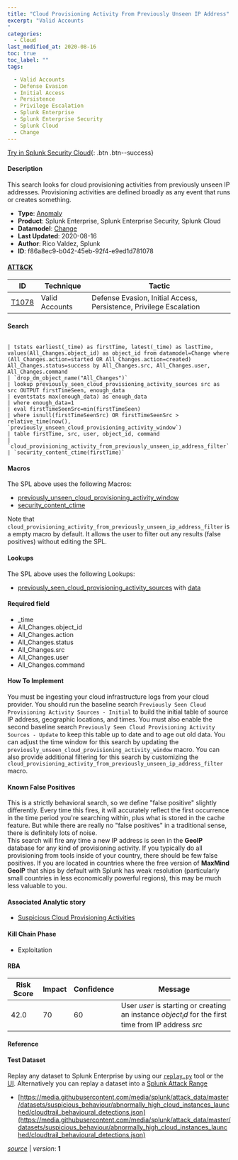 ```yaml
---
title: "Cloud Provisioning Activity From Previously Unseen IP Address"
excerpt: "Valid Accounts
"
categories:
  - Cloud
last_modified_at: 2020-08-16
toc: true
toc_label: ""
tags:

  - Valid Accounts
  - Defense Evasion
  - Initial Access
  - Persistence
  - Privilege Escalation
  - Splunk Enterprise
  - Splunk Enterprise Security
  - Splunk Cloud
  - Change
---
```




[Try in Splunk Security Cloud](https://www.splunk.com/en_us/cyber-security.html){: .btn .btn--success}

#### Description

This search looks for cloud provisioning activities from previously unseen IP addresses. Provisioning activities are defined broadly as any event that runs or creates something.

- **Type**: [Anomaly](https://github.com/splunk/security_content/wiki/object-Analytic-Types)
- **Product**: Splunk Enterprise, Splunk Enterprise Security, Splunk Cloud
- **Datamodel**: [Change](https://docs.splunk.com/Documentation/CIM/latest/User/Change)
- **Last Updated**: 2020-08-16
- **Author**: Rico Valdez, Splunk
- **ID**: f86a8ec9-b042-45eb-92f4-e9ed1d781078


#### [ATT&CK](https://attack.mitre.org/)

| ID             | Technique        |  Tactic             |
| -------------- | ---------------- |-------------------- |
| [T1078](https://attack.mitre.org/techniques/T1078/) | Valid Accounts | Defense Evasion, Initial Access, Persistence, Privilege Escalation |

#### Search

```

| tstats earliest(_time) as firstTime, latest(_time) as lastTime, values(All_Changes.object_id) as object_id from datamodel=Change where (All_Changes.action=started OR All_Changes.action=created) All_Changes.status=success by All_Changes.src, All_Changes.user, All_Changes.command 
| `drop_dm_object_name("All_Changes")` 
| lookup previously_seen_cloud_provisioning_activity_sources src as src OUTPUT firstTimeSeen, enough_data 
| eventstats max(enough_data) as enough_data 
| where enough_data=1 
| eval firstTimeSeenSrc=min(firstTimeSeen) 
| where isnull(firstTimeSeenSrc) OR firstTimeSeenSrc > relative_time(now(), `previously_unseen_cloud_provisioning_activity_window`) 
| table firstTime, src, user, object_id, command 
| `cloud_provisioning_activity_from_previously_unseen_ip_address_filter` 
| `security_content_ctime(firstTime)`
```

#### Macros
The SPL above uses the following Macros:
* [previously_unseen_cloud_provisioning_activity_window](https://github.com/splunk/security_content/blob/develop/macros/previously_unseen_cloud_provisioning_activity_window.yml)
* [security_content_ctime](https://github.com/splunk/security_content/blob/develop/macros/security_content_ctime.yml)

Note that `cloud_provisioning_activity_from_previously_unseen_ip_address_filter` is a empty macro by default. It allows the user to filter out any results (false positives) without editing the SPL.

#### Lookups
The SPL above uses the following Lookups:

* [previously_seen_cloud_provisioning_activity_sources](https://github.com/splunk/security_content/blob/develop/lookups/previously_seen_cloud_provisioning_activity_sources.yml) with [data](https://github.com/splunk/security_content/tree/develop/lookups/previously_seen_cloud_provisioning_activity_sources.csv)

#### Required field
* _time
* All_Changes.object_id
* All_Changes.action
* All_Changes.status
* All_Changes.src
* All_Changes.user
* All_Changes.command


#### How To Implement
You must be ingesting your cloud infrastructure logs from your cloud provider.  You should run the baseline search `Previously Seen Cloud Provisioning Activity Sources - Initial` to build the initial table of source IP address, geographic locations, and times. You must also enable the second baseline search `Previously Seen Cloud Provisioning Activity Sources - Update` to keep this table up to date and to age out old data. You can adjust the time window for this search by updating the `previously_unseen_cloud_provisioning_activity_window` macro. You can also provide additional filtering for this search by customizing the `cloud_provisioning_activity_from_previously_unseen_ip_address_filter` macro.

#### Known False Positives
This is a strictly behavioral search, so we define "false positive" slightly differently. Every time this fires, it will accurately reflect the first occurrence in the time period you're searching within, plus what is stored in the cache feature. But while there are really no "false positives" in a traditional sense, there is definitely lots of noise.\
 This search will fire any time a new IP address is seen in the **GeoIP** database for any kind of provisioning activity. If you typically do all provisioning from tools inside of your country, there should be few false positives. If you are located in countries where the free version of **MaxMind GeoIP** that ships by default with Splunk has weak resolution (particularly small countries in less economically powerful regions), this may be much less valuable to you.

#### Associated Analytic story
* [Suspicious Cloud Provisioning Activities](/stories/suspicious_cloud_provisioning_activities)


#### Kill Chain Phase
* Exploitation



#### RBA

| Risk Score  | Impact      | Confidence   | Message      |
| ----------- | ----------- |--------------|--------------|
| 42.0 | 70 | 60 | User $user$ is starting or creating an instance $object_id$ for the first time from IP address $src$ |




#### Reference


#### Test Dataset
Replay any dataset to Splunk Enterprise by using our [`replay.py`](https://github.com/splunk/attack_data#using-replaypy) tool or the [UI](https://github.com/splunk/attack_data#using-ui).
Alternatively you can replay a dataset into a [Splunk Attack Range](https://github.com/splunk/attack_range#replay-dumps-into-attack-range-splunk-server)


* [https://media.githubusercontent.com/media/splunk/attack_data/master/datasets/suspicious_behaviour/abnormally_high_cloud_instances_launched/cloudtrail_behavioural_detections.json](https://media.githubusercontent.com/media/splunk/attack_data/master/datasets/suspicious_behaviour/abnormally_high_cloud_instances_launched/cloudtrail_behavioural_detections.json)



[*source*](https://github.com/splunk/security_content/tree/develop/detections/cloud/cloud_provisioning_activity_from_previously_unseen_ip_address.yml) \| *version*: **1**